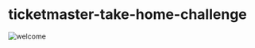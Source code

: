 # ticketmaster-take-home-challenge
![welcome](https://media0.giphy.com/media/Ae7SI3LoPYj8Q/giphy.gif?cid=ecf05e477kn1jij7mcydw73q26x59kob7y79m8n8cmwnolyg&rid=giphy.gif&ct=g)

